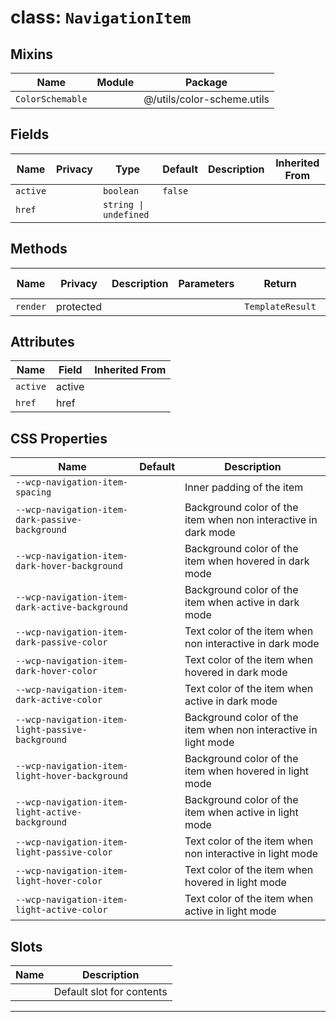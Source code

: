 # class: `NavigationItem`

## Mixins

| Name             | Module | Package                    |
| ---------------- | ------ | -------------------------- |
| `ColorSchemable` |        | @/utils/color-scheme.utils |

## Fields

| Name     | Privacy | Type                  | Default | Description | Inherited From |
| -------- | ------- | --------------------- | ------- | ----------- | -------------- |
| `active` |         | `boolean`             | `false` |             |                |
| `href`   |         | `string \| undefined` |         |             |                |

## Methods

| Name     | Privacy   | Description | Parameters | Return           | Inherited From |
| -------- | --------- | ----------- | ---------- | ---------------- | -------------- |
| `render` | protected |             |            | `TemplateResult` |                |

## Attributes

| Name     | Field  | Inherited From |
| -------- | ------ | -------------- |
| `active` | active |                |
| `href`   | href   |                |

## CSS Properties

| Name                                             | Default | Description                                                     |
| ------------------------------------------------ | ------- | --------------------------------------------------------------- |
| `--wcp-navigation-item-spacing`                  |         | Inner padding of the item                                       |
| `--wcp-navigation-item-dark-passive-background`  |         | Background color of the item when non interactive in dark mode  |
| `--wcp-navigation-item-dark-hover-background`    |         | Background color of the item when hovered in dark mode          |
| `--wcp-navigation-item-dark-active-background`   |         | Background color of the item when active in dark mode           |
| `--wcp-navigation-item-dark-passive-color`       |         | Text color of the item when non interactive in dark mode        |
| `--wcp-navigation-item-dark-hover-color`         |         | Text color of the item when hovered in dark mode                |
| `--wcp-navigation-item-dark-active-color`        |         | Text color of the item when active in dark mode                 |
| `--wcp-navigation-item-light-passive-background` |         | Background color of the item when non interactive in light mode |
| `--wcp-navigation-item-light-hover-background`   |         | Background color of the item when hovered in light mode         |
| `--wcp-navigation-item-light-active-background`  |         | Background color of the item when active in light mode          |
| `--wcp-navigation-item-light-passive-color`      |         | Text color of the item when non interactive in light mode       |
| `--wcp-navigation-item-light-hover-color`        |         | Text color of the item when hovered in light mode               |
| `--wcp-navigation-item-light-active-color`       |         | Text color of the item when active in light mode                |

## Slots

| Name | Description               |
| ---- | ------------------------- |
|      | Default slot for contents |

<hr/>
